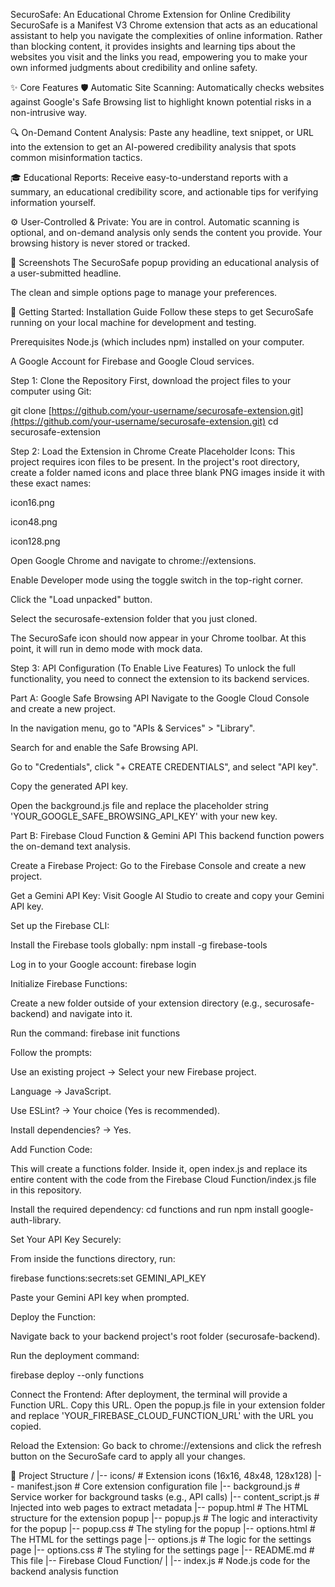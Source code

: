 SecuroSafe: An Educational Chrome Extension for Online Credibility
SecuroSafe is a Manifest V3 Chrome extension that acts as an educational assistant to help you navigate the complexities of online information. Rather than blocking content, it provides insights and learning tips about the websites you visit and the links you read, empowering you to make your own informed judgments about credibility and online safety.

✨ Core Features
🛡️ Automatic Site Scanning: Automatically checks websites against Google's Safe Browsing list to highlight known potential risks in a non-intrusive way.

🔍 On-Demand Content Analysis: Paste any headline, text snippet, or URL into the extension to get an AI-powered credibility analysis that spots common misinformation tactics.

🎓 Educational Reports: Receive easy-to-understand reports with a summary, an educational credibility score, and actionable tips for verifying information yourself.

⚙️ User-Controlled & Private: You are in control. Automatic scanning is optional, and on-demand analysis only sends the content you provide. Your browsing history is never stored or tracked.

📸 Screenshots
The SecuroSafe popup providing an educational analysis of a user-submitted headline.

The clean and simple options page to manage your preferences.

🚀 Getting Started: Installation Guide
Follow these steps to get SecuroSafe running on your local machine for development and testing.

Prerequisites
Node.js (which includes npm) installed on your computer.

A Google Account for Firebase and Google Cloud services.

Step 1: Clone the Repository
First, download the project files to your computer using Git:

git clone [https://github.com/your-username/securosafe-extension.git](https://github.com/your-username/securosafe-extension.git)
cd securosafe-extension

Step 2: Load the Extension in Chrome
Create Placeholder Icons: This project requires icon files to be present. In the project's root directory, create a folder named icons and place three blank PNG images inside it with these exact names:

icon16.png

icon48.png

icon128.png

Open Google Chrome and navigate to chrome://extensions.

Enable Developer mode using the toggle switch in the top-right corner.

Click the "Load unpacked" button.

Select the securosafe-extension folder that you just cloned.

The SecuroSafe icon should now appear in your Chrome toolbar. At this point, it will run in demo mode with mock data.

Step 3: API Configuration (To Enable Live Features)
To unlock the full functionality, you need to connect the extension to its backend services.

Part A: Google Safe Browsing API
Navigate to the Google Cloud Console and create a new project.

In the navigation menu, go to "APIs & Services" > "Library".

Search for and enable the Safe Browsing API.

Go to "Credentials", click "+ CREATE CREDENTIALS", and select "API key".

Copy the generated API key.

Open the background.js file and replace the placeholder string 'YOUR_GOOGLE_SAFE_BROWSING_API_KEY' with your new key.

Part B: Firebase Cloud Function & Gemini API
This backend function powers the on-demand text analysis.

Create a Firebase Project: Go to the Firebase Console and create a new project.

Get a Gemini API Key: Visit Google AI Studio to create and copy your Gemini API key.

Set up the Firebase CLI:

Install the Firebase tools globally: npm install -g firebase-tools

Log in to your Google account: firebase login

Initialize Firebase Functions:

Create a new folder outside of your extension directory (e.g., securosafe-backend) and navigate into it.

Run the command: firebase init functions

Follow the prompts:

Use an existing project -> Select your new Firebase project.

Language -> JavaScript.

Use ESLint? -> Your choice (Yes is recommended).

Install dependencies? -> Yes.

Add Function Code:

This will create a functions folder. Inside it, open index.js and replace its entire content with the code from the Firebase Cloud Function/index.js file in this repository.

Install the required dependency: cd functions and run npm install google-auth-library.

Set Your API Key Securely:

From inside the functions directory, run:

firebase functions:secrets:set GEMINI_API_KEY

Paste your Gemini API key when prompted.

Deploy the Function:

Navigate back to your backend project's root folder (securosafe-backend).

Run the deployment command:

firebase deploy --only functions

Connect the Frontend: After deployment, the terminal will provide a Function URL. Copy this URL. Open the popup.js file in your extension folder and replace 'YOUR_FIREBASE_CLOUD_FUNCTION_URL' with the URL you copied.

Reload the Extension: Go back to chrome://extensions and click the refresh button on the SecuroSafe card to apply all your changes.

📂 Project Structure
/
|-- icons/                  # Extension icons (16x16, 48x48, 128x128)
|-- manifest.json           # Core extension configuration file
|-- background.js           # Service worker for background tasks (e.g., API calls)
|-- content_script.js       # Injected into web pages to extract metadata
|-- popup.html              # The HTML structure for the extension popup
|-- popup.js                # The logic and interactivity for the popup
|-- popup.css               # The styling for the popup
|-- options.html            # The HTML for the settings page
|-- options.js              # The logic for the settings page
|-- options.css             # The styling for the settings page
|-- README.md               # This file
|-- Firebase Cloud Function/
|   |-- index.js            # Node.js code for the backend analysis function
